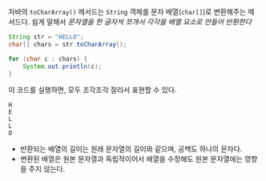 자바의 `toCharArray()` 메서드는 `String` 객체를 문자 배열(`char[]`)로 변환해주는 메서드다. 
쉽게 말해서 *문자열을 한 글자씩 쪼개서 각각을 배열 요소로 만들어 반환한다*

```java
String str = "HELLO";
char[] chars = str.toCharArray();

for (char c : chars) {
    System.out.println(c);
}
```

이 코드를 실행하면, 모두 조각조각 잘라서 표현할 수 있다.

```
H
E
L
L
O
```

- 반환되는 배열의 길이는 원래 문자열의 길이와 같으며, 공백도 하나의 문자다.
- 변환된 배열은 원본 문자열과 독립적이어서 배열을 수정해도 원본 문자열에는 영향을 주지 않는다.